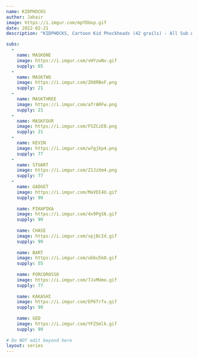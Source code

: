 ```yaml
---
name: KIDPHOCKS
author: Jahair
image: https://i.imgur.com/mpYDUxp.gif
date: 2022-02-21
description: "KIDPHOCKS, Cartoon Kid Phockheads (42 grails) - All Sub Assets will be sent out once the supply of the grail cards are fully distributed or the remaining cards burned. Exception : MASKTWO, MASKTHREE, MASKFOUR have only 21 of supply, they will be sent out to the first 21 grails sold."

subs: 
  -
    name: MASKONE
    image: https://i.imgur.com/vHYzwNv.gif
    supply: 65
  -
    name: MASKTWO
    image: https://i.imgur.com/Z08RBeF.png
    supply: 21
  -
    name: MASKTHREE
    image: https://i.imgur.com/afrARFw.png
    supply: 21
  -
    name: MASKFOUR
    image: https://i.imgur.com/FSZCzE8.png
    supply: 21
  -
    name: KEVIN
    image: https://i.imgur.com/w7gjkp4.png
    supply: 77
  -  
    name: STUART
    image: https://i.imgur.com/Z1JzXm4.png
    supply: 77
  -
    name: GADGET
    image: https://i.imgur.com/MaVDI4U.gif
    supply: 99
  
    name: PIKAPIKA
    image: https://i.imgur.com/4x9PgS6.gif
    supply: 99
    
    name: CHASE
    image: https://i.imgur.com/vpjBcId.gif
    supply: 99
    
    name: BART
    image: https://i.imgur.com/ubbu5kO.gif
    supply: 55
    
    name: PORCOROSSO
    image: https://i.imgur.com/7JxMUmo.gif
    supply: 77
    
    name: KAKASHI
    image: https://i.imgur.com/EP6Trfx.gif
    supply: 99
    
    name: GED
    image: https://i.imgur.com/YFZSmlk.gif
    supply: 99
    
# Do NOT edit beyond here
layout: series
---
```

